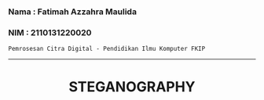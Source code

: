 ### Nama : Fatimah Azzahra Maulida

### NIM : 2110131220020

`Pemrosesan Citra Digital - Pendidikan Ilmu Komputer FKIP`

---

# <p align=center><b>STEGANOGRAPHY</b></p>

<p align=justify></p>


<p align=justify></p>


<p align=justify></p>
